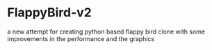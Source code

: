 # FlappyBird-v2
a new attempt for creating python based flappy bird clone with some improvements in the performance and the graphics
